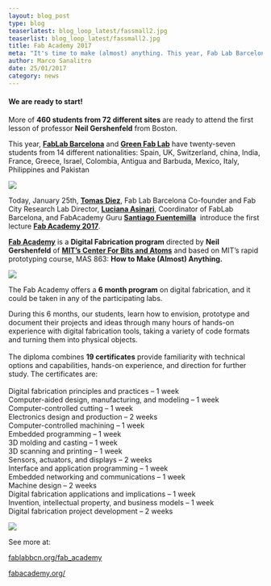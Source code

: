 ```yaml
---
layout: blog_post
type: blog
teaserlatest: blog_loop_latest/fassmall2.jpg
teaserlist: blog_loop_latest/fassmall2.jpg
title: Fab Academy 2017
meta: "It's time to make (almost) anything. This year, Fab Lab Barcelona and Green Fab Lab have twenty-seven students from 14 different nationalities."
author: Marco Sanalitro
date: 25/01/2017
category: news
---
```



#### We are ready to start!

More of **460 students from 72 different sites** are ready to attend the first lesson of professor **Neil Gershenfeld** from Boston.

This year, **[FabLab Barcelona](http://fablabbcn.org)** and **[Green Fab Lab](http://greenfablab.org/)** have twenty-seven students from 14 different nationalities: Spain, UK, Switzerland, china, India, France, Greece, Israel, Colombia, Antigua and Barbuda, Mexico, Italy, Philippines and Pakistan

![](http://www.fablabbcn.org/img/blog/blog_loop_latest/mod1.jpg)

Today, January 25th, **[Tomas Diez](https://iaac.net/people/tomas-diez/)**, Fab Lab Barcelona Co-founder and Fab City Research Lab Director, **[Luciana Asinari](https://iaac.net/iaac/people/luciana-asinari/)**, Coordinator of FabLab Barcelona, and FabAcademy Guru **[Santiago Fuentemilla](https://iaac.net/iaac/people/santi-fuentemilla/)**&nbsp; introduce the first lecture **[Fab Academy 2017](http://fabacademy.org/)**.

**[Fab Academy](http://fabacademy.org/)** is a **Digital Fabrication program** directed by **Neil Gershenfeld** of **[MIT’s Center For Bits and Atoms](http://cba.mit.edu/)** and based on MIT’s rapid prototyping course, MAS 863: **How to Make (Almost) Anything.**

![](http://www.fablabbcn.org/img/blog/blog_loop_latest/mod2.jpg)

The Fab Academy offers a **6 month program** on digital fabrication, and it could be taken in any of the participating labs.

During this 6 months, our students, learn how to envision, prototype and document their projects and ideas through many hours of hands-on experience with digital fabrication tools, taking a variety of code formats and turning them into physical objects.
<br>
<br>The diploma combines **19 certificates** provide familiarity with technical options and capabilities, hands-on experience, and direction for further study. The certificates are:
<br>
<br>Digital fabrication principles and practices – 1 week
<br>Computer-aided design, manufacturing, and modeling – 1 week
<br>Computer-controlled cutting – 1 week
<br>Electronics design and production – 2 weeks
<br>Computer-controlled machining – 1 week
<br>Embedded programming – 1 week
<br>3D molding and casting – 1 week
<br>3D scanning and printing – 1 week
<br>Sensors, actuators, and displays – 2 weeks
<br>Interface and application programming – 1 week
<br>Embedded networking and communications – 1 week
<br>Machine design – 2 weeks
<br>Digital fabrication applications and implications – 1 week
<br>Invention, intellectual property, and business models – 1 week
<br>Digital fabrication project development – 2 weeks

![](http://www.fablabbcn.org/img/blog/blog_loop_latest/fass3.jpg)

See more at:

[fablabbcn.org/fab_academy](http://fablabbcn.org/fab_academy)

[fabacademy.org/](http://fabacademy.org/)